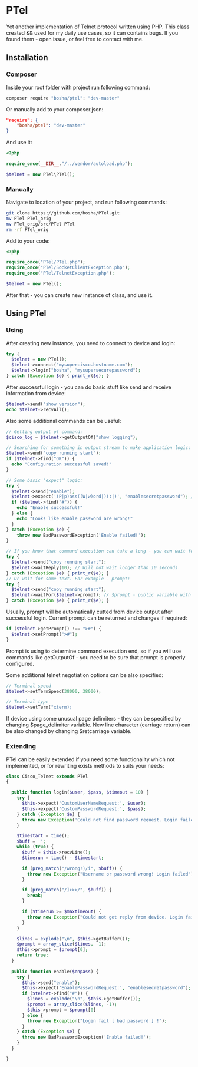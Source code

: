 # PTel
Yet another implementation of Telnet protocol written using PHP.
This class created && used for my daily use cases, so it can contains bugs. If you found them - open issue, or feel free to contact with me.

## Installation

### Composer

Inside your root folder with project run following command:

```bash
composer require "bosha/ptel": "dev-master"
```

Or manually add to your composer.json:

```json
"require": {
    "bosha/ptel": "dev-master"
}
```

And use it:

```php
<?php

require_once(__DIR__."/../vendor/autoload.php");

$telnet = new PTel\PTel();
```

### Manually

Navigate to location of your project, and run following commands:

```bash
git clone https://github.com/bosha/PTel.git
mv PTel PTel_orig
mv PTel_orig/src/PTel PTel
rm -rf PTel_orig
```

Add to your code:

```php
<?php

require_once("PTel/PTel.php");
require_once("PTel/SocketClientException.php");
require_once("PTel/TelnetException.php");

$telnet = new PTel();
```

After that - you can create new instance of class, and use it.

## Using PTel

### Using

After creating new instance, you need to connect to device and login:

```php
try {
  $telnet = new PTel();
  $telnet->connect("mysupercisco.hostname.com");
  $telnet->login("bosha", "mysupersecurepassword");
} catch (Exception $e) { print_r($e); }
```

After successful login - you can do basic stuff like send and receive information from device:

```php
$telnet->send("show version");
echo $telnet->recvAll();
```

Also some additional commands can be useful: 

```php
// Getting output of command:
$cisco_log = $telnet->getOutputOf("show logging");

// Searching for something in output stream to make application logic:
$telnet->send("copy running start");
if ($telnet->find("OK")) {
  echo "Configuration successful saved!"
}

// Some basic "expect" logic:
try {
  $telnet->send("enable");
  $telnet->expect('(P|p)ass((W|w)ord|)(:|)', "enablesecretpassword"); // Regular expressions supported
  if ($telnet->find("#")) {
    echo "Enable successful!"
  } else {
    echo "Looks like enable password are wrong!"
  }
} catch (Exception $e) {
    throw new BadPasswordException('Enable failed!');
}

// If you know that command execution can take a long - you can wait for some output from socket:
try {
  $telnet->send("copy running start");
  $telnet->waitReply(10); // Will not wait longer than 10 seconds
} catch (Exception $e) { print_r($e); }
// Or wait for some text. For example - prompt:
try {
  $telnet->send("copy running start");
  $telnet->waitFor($telnet->prompt); // $prompt - public variable with prompt
} catch (Exception $e) { print_r($e); }
```

Usually, prompt will be automatically cutted from device output after successful login.
Current prompt can be returned and changes if required:

```php
if ($telnet->getPrompt() !== ">#") {
  $telnet->setPrompt(">#");
}
```

Prompt is using to determine command execution end, so if you will use commands like getOutputOf - you need to be sure that prompt is properly configured.

Some additional telnet negotiation options can be also specified:

```php
// Terminal speed
$telnet->setTermSpeed(38000, 38000);

// Terminal type
$telnet->setTerm("xterm);
```

If device using some unusual page delimiters - they can be specified by changing $page_delimiter variable. New line character (carriage return) can be also changed by changing $retcarriage variable.

### Extending

PTel can be easily extended if you need some functionality which not implemented, or for rewriting exists methods to suits your needs:

```php
class Cisco_Telnet extends PTel
{

  public function login($user, $pass, $timeout = 10) {
    try {
      $this->expect('CustomUserNameRequest:', $user);
      $this->expect('CustomPasswordRequest:', $pass);
    } catch (Exception $e) {
      throw new Exception('Could not find password request. Login failed.');
    }

    $timestart = time();
    $buff = '';
    while (true) {
      $buff = $this->recvLine();
      $timerun = time() - $timestart;

      if (preg_match("/wrong!)/i", $buff)) {
        throw new Exception("Username or password wrong! Login failed");
      }

      if (preg_match("/]>>>/", $buff)) {
        break;
      }

      if ($timerun >= $maxtimeout) {
        throw new Exception("Could not get reply from device. Login failed.");
      }
    }

    $lines = explode("\n", $this->getBuffer());
    $prompt = array_slice($lines, -1);
    $this->prompt = $prompt[0];
    return true;
  }
  
  public function enable($enpass) {
    try {
      $this->send("enable");
      $this->expect('EnablePasswordRequest:', "enablesecretpassword");
      if ($telnet->find("#")) {
        $lines = explode("\n", $this->getBuffer());
        $prompt = array_slice($lines, -1);
        $this->prompt = $prompt[0] 
      } else {
        throw new Exception("Login fail [ bad password ] !");
      }
    } catch (Exception $e) {
      throw new BadPasswordException('Enable failed!');
    }
  }

}
```
